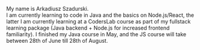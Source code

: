 My name is Arkadiusz Szadurski.  
I am currently learning to code in Java and the basics on Node.js/React, the latter I am currently learning at a CodersLab course as part of my fullstack learning package (Java   backend + Node.js for increased frontend familiarity). I finished my Java course in May, and the JS course will take between 28th of June till 28th of August.
